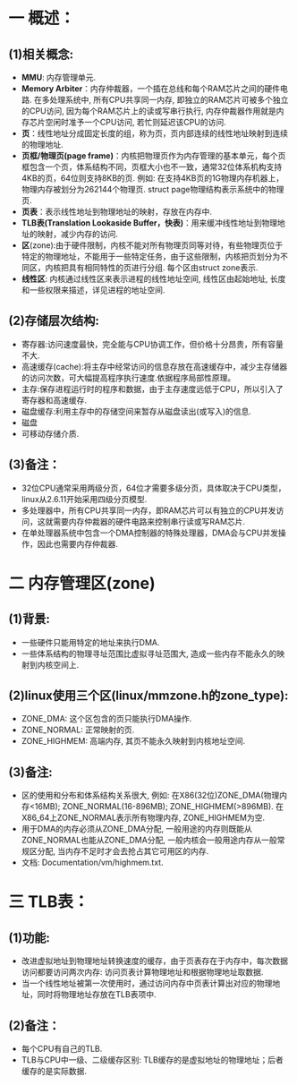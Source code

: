 # 一 概述：
## (1)相关概念:
- **MMU**: 内存管理单元.
- **Memory Arbiter**：内存仲裁器，一个插在总线和每个RAM芯片之间的硬件电路. 在多处理系统中, 所有CPU共享同一内存, 即独立的RAM芯片可被多个独立的CPU访问, 因为每个RAM芯片上的读或写串行执行, 内存仲裁器作用就是内存芯片空闲时准予一个CPU访问, 若忙则延迟该CPU的访问.
- **页**：线性地址分成固定长度的组，称为页，页内部连续的线性地址映射到连续的物理地址.
- **页框/物理页(page frame)**：内核把物理页作为内存管理的基本单元，每个页框包含一个页，体系结构不同，页框大小也不一致，通常32位体系机构支持4KB的页，64位则支持8KB的页. 例如: 在支持4KB页的1G物理内存机器上，物理内存被划分为262144个物理页. struct page物理结构表示系统中的物理页.
- **页表**：表示线性地址到物理地址的映射，存放在内存中.
- **TLB表(Translation Lookaside Buffer，快表)**：用来缓冲线性地址到物理地址的映射，减少内存的访问.
- **区**(zone):由于硬件限制，内核不能对所有物理页同等对待，有些物理页位于特定的物理地址，不能用于一些特定任务，由于这些限制，内核把页划分为不同区，内核把具有相同特性的页进行分组. 每个区由struct zone表示.
- **线性区**: 内核通过线性区来表示进程的线性地址空间, 线性区由起始地址, 长度和一些权限来描述，详见进程的地址空间.

## (2)存储层次结构: 
- 寄存器:访问速度最快，完全能与CPU协调工作，但价格十分昂贵，所有容量不大.
- 高速缓存(cache):将主存中经常访问的信息存放在高速缓存中，减少主存储器的访问次数，可大幅提高程序执行速度.依据程序局部性原理。
- 主存:保存进程运行时的程序和数据，由于主存速度远低于CPU，所以引入了寄存器和高速缓存.
- 磁盘缓存:利用主存中的存储空间来暂存从磁盘读出(或写入)的信息.
- 磁盘
- 可移动存储介质.

## (3)备注：
- 32位CPU通常采用两级分页，64位才需要多级分页，具体取决于CPU类型，linux从2.6.11开始采用四级分页模型.
- 多处理器中，所有CPU共享同一内存，即RAM芯片可以有独立的CPU并发访问，这就需要内存仲裁器的硬件电路来控制串行读或写RAM芯片.
- 在单处理器系统中包含一个DMA控制器的特殊处理器，DMA会与CPU并发操作，因此也需要内存仲裁器.

# 二 内存管理区(zone)
## (1)背景:
- 一些硬件只能用特定的地址来执行DMA.
- 一些体系结构的物理寻址范围比虚拟寻址范围大, 造成一些内存不能永久的映射到内核空间上.

## (2)linux使用三个区(linux/mmzone.h的zone_type):
- ZONE_DMA: 这个区包含的页只能执行DMA操作.
- ZONE_NORMAL: 正常映射的页.
- ZONE_HIGHMEM: 高端内存, 其页不能永久映射到内核地址空间.

## (3)备注:
- 区的使用和分布和体系结构关系很大, 例如: 在X86(32位)ZONE_DMA(物理内存<16MB); ZONE_NORMAL(16-896MB); ZONE_HIGHMEM(>896MB). 在X86_64上ZONE_NORMAL表示所有物理内存, ZONE_HIGHMEM为空.
- 用于DMA的内存必须从ZONE_DMA分配, 一般用途的内存则既能从ZONE_NORMAL也能从ZONE_DMA分配, 一般内核会一般用途内存从一般常规区分配, 当内存不足时才会去抢占其它可用区的内存.
- 文档: Documentation/vm/highmem.txt.

# 三 TLB表：
## (1)功能:
- 改进虚拟地址到物理地址转换速度的缓存，由于页表存在于内存中，每次数据访问都要访问两次内存: 访问页表计算物理地址和根据物理地址取数据.
- 当一个线性地址被第一次使用时，通过访问内存中页表计算出对应的物理地址，同时将物理地址存放在TLB表项中.

## (2)备注：
- 每个CPU有自己的TLB.
- TLB与CPU中一级、二级缓存区别: TLB缓存的是虚拟地址的物理地址；后者缓存的是实际数据.
